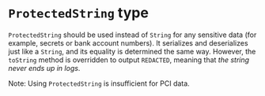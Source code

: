 # `ProtectedString` type

`ProtectedString` should be used instead of `String` for any sensitive data
(for example, secrets or bank account numbers).
It serializes and deserializes just like a `String`,
and its equality is determined the same way.
However, the `toString` method is overridden to output `REDACTED`,
meaning that _the string never ends up in logs_.

Note: Using `ProtectedString` is insufficient for PCI data.
